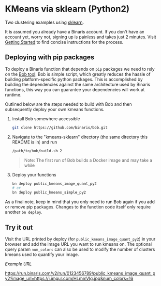 # KMeans via sklearn (Python2)

Two clustering examples using [sklearn](https://scikit-learn.org/stable/).

It is assumed you already have a Binaris account. If you don't have an account yet, worry not, signing up is painless and takes just 2 minutes. Visit [Getting Started](https://dev.binaris.com/tutorials/python/getting-started/) to find concise instructions for the process.

## Deploying with pip packages

To deploy a Binaris function that depends on `pip` packages we need to rely on the [Bob tool](https://github.com/binaris/bob). Bob is simple script, which greatly reduces the hassle of building platform-specific python packages. This is accomplished by building the dependencies against the same architecture used by Binaris functions, this way you can guarantee your dependencies will work at runtime.

Outlined below are the steps needed to build with Bob and then subsequently deploy your own kmeans functions.

1. Install Bob somewhere accessible 

    ```bash
    git clone https://github.com/binaris/bob.git
    ```

2. Navigate to the "kmeans-sklearn" directory (the same directory this README is in) and run

    ```bash
    /path/to/bob/build.sh 2
    ```

    > Note: The first run of Bob builds a Docker image and may take a while

3. Deploy your functions

    ```bash
    bn deploy public_kmeans_image_quant_py2
    # or
    bn deploy public_kmeans_simple_py2
    ```

As a final note, keep in mind that you only need to run Bob again if you add or remove pip packages. Changes to the function code itself only require another `bn deploy`.

## Try it out

Visit the URL printed by deploy (for `public_kmeans_image_quant_py2`) in your browser and add the image URL you want to run kmeans on. The optional query param `num_colors` can also be used to modify the number of clusters kmeans used to quantify your image.

_Example URL_

https://run.binaris.com/v2/run/0123456789/public_kmeans_image_quant_py2?image_url=https://i.imgur.com/HLmmVIg.jpg&num_colors=16